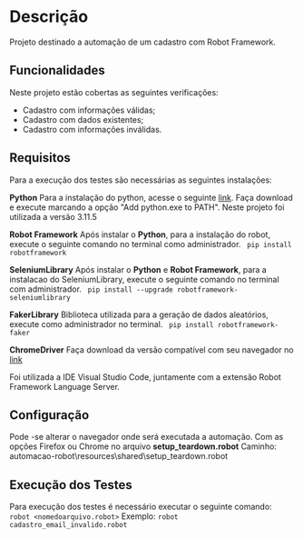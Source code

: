 # Descrição

Projeto destinado a automação de um cadastro com Robot Framework.


## Funcionalidades

Neste projeto estão cobertas as seguintes verificações:

 - Cadastro com informações válidas;
 - Cadastro com dados existentes;
 - Cadastro com informações inválidas.

## Requisitos

Para a execução dos testes são necessárias as seguintes instalações: 

**Python**
Para a instalação do python, acesse o seguinte [link](https://www.python.org/downloads/). Faça download e execute marcando a opção "Add python.exe to PATH". Neste projeto foi utilizada a versão 3.11.5

**Robot  Framework**
Após instalar o **Python**, para a instalação do robot, execute o seguinte comando no terminal como administrador.
```	pip install robotframework```

**SeleniumLibrary**
Após instalar o **Python** e **Robot Framework**, para a instalacao do SeleniumLibrary, execute o seguinte comando no terminal com administrador.
```	pip install --upgrade robotframework-seleniumlibrary```

**FakerLibrary**
Biblioteca utilizada para a geração de dados aleatórios, execute como administrador no terminal.
```	pip install robotframework-faker```

**ChromeDriver**
Faça download da versão compatível com seu navegador no [link](https://chromedriver.chromium.org/downloads)


Foi utilizada a IDE Visual Studio Code, juntamente com a extensão Robot Framework Language Server.

## Configuração
Pode -se alterar o navegador onde será executada a automação. Com as opções Firefox ou Chrome no arquivo **setup_teardown.robot**
Caminho: automacao-robot\resources\shared\setup_teardown.robot


## Execução dos Testes

Para execução dos testes é necessário executar o seguinte comando:
		```	robot <nomedoarquivo.robot>```
Exemplo:
		```robot cadastro_email_invalido.robot```